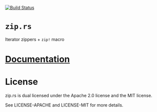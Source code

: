 [![Build Status][status]](https://travis-ci.org/japaric/zip.rs)

# `zip.rs`

Iterator zippers + `zip!` macro

# [Documentation][docs]

# License

zip.rs is dual licensed under the Apache 2.0 license and the MIT license.

See LICENSE-APACHE and LICENSE-MIT for more details.

[docs]: http://rust-ci.org/japaric/zip.rs/doc/zip/
[status]: https://travis-ci.org/japaric/zip.rs.svg?branch=master
